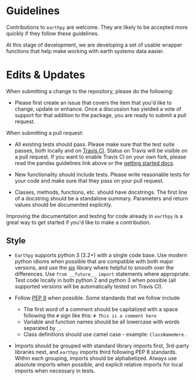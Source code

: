 Guidelines
==========

Contributions to `earthpy` are welcome. They are likely to
be accepted more quickly if they follow these guidelines.

At this stage of development, we are developing a set of
usable wrapper functions that help make working with earth
systems data easier.

Edits & Updates
===============

When submitting a change to the repository, please do the following:

- Please first create an issue that covers the item that you'd like to change, update or enhance. Once a discussion has yielded a vote of support for that addition to the package, you are ready to submit a pull request.

When submitting a pull request:

- All existing tests should pass. Please make sure that the test
  suite passes, both locally and on
  [Travis CI](https://travis-ci.org/earthlab/earthpy). Status on
  Travis will be visible on a pull request. If you want to enable
  Travis CI on your own fork, please read the pandas guidelines link
  above or the
  [getting started docs](http://about.travis-ci.org/docs/user/getting-started/).

- New functionality should include tests. Please write reasonable
  tests for your code and make sure that they pass on your pull request.

- Classes, methods, functions, etc. should have docstrings. The first
  line of a docstring should be a standalone summary. Parameters and
  return values should be documented explicitly.

Improving the documentation and testing for code already in `earthpy`
is a great way to get started if you'd like to make a contribution.

Style
-----

- `Earthpy` supports python 3 (3.2+) with a single
  code base. Use modern python idioms when possible that are
  compatible with both major versions, and use the
  [six](https://pythonhosted.org/six) library where helpful to smooth
  over the differences.  Use `from __future__ import` statements where
  appropriate. Test code locally in both python 2 and python 3 when
  possible (all supported versions will be automatically tested on
  Travis CI).

- Follow [PEP 8](https://www.python.org/dev/peps/pep-0008/) when possible. Some standards that we follow include
    - The first word of a comment should be capitalized with a space   following the `#` sign like this: `# This is a comment here`
    - Variable and function names should be all lowercase with words separated by `_`.
    - Class definitions should use camel case - example: `ClassNameHere` .

- Imports should be grouped with standard library imports first,
  3rd-party libraries next, and `earthpy` imports third following PEP 8 standards. Within each
  grouping, imports should be alphabetized. Always use absolute
  imports when possible, and explicit relative imports for local
  imports when necessary in tests.
